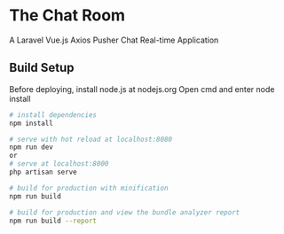 # The Chat Room
A Laravel Vue.js Axios Pusher Chat Real-time Application

## Build Setup
Before deploying, install node.js at nodejs.org
Open cmd and enter node install

``` bash
# install dependencies
npm install

# serve with hot reload at localhost:8080
npm run dev
or 
# serve at localhost:8000
php artisan serve

# build for production with minification
npm run build

# build for production and view the bundle analyzer report
npm run build --report
```
